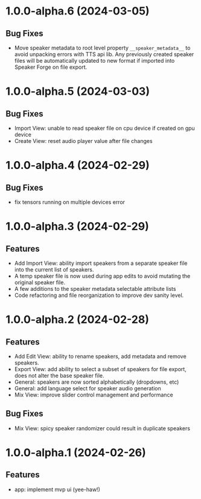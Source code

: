 # 1.0.0-alpha.6 (2024-03-05)

## Bug Fixes

- Move speaker metadata to root level property `__speaker_metadata__` to avoid unpacking errors with TTS api lib. Any previously created speaker files will be automatically updated to new format if imported into Speaker Forge on file export.

# 1.0.0-alpha.5 (2024-03-03)

## Bug Fixes

- Import View: unable to read speaker file on cpu device if created on gpu device
- Create View: reset audio player value after file changes

# 1.0.0-alpha.4 (2024-02-29)

## Bug Fixes

- fix tensors running on multiple devices error

# 1.0.0-alpha.3 (2024-02-29)

## Features

- Add Import View: ability import speakers from a separate speaker file into the current list of speakers.
- A temp speaker file is now used during app edits to avoid mutating the original speaker file.
- A few additions to the speaker metadata selectable attribute lists
- Code refactoring and file reorganization to improve dev sanity level.

# 1.0.0-alpha.2 (2024-02-28)

## Features

- Add Edit View: ability to rename speakers, add metadata and remove speakers.
- Export View: add ability to select a subset of speakers for file export, does not alter the base speaker file.
- General: speakers are now sorted alphabetically (dropdowns, etc)
- General: add language select for speaker audio generation
- Mix View: improve slider control management and performance

## Bug Fixes

- Mix View: spicy speaker randomizer could result in duplicate speakers

# 1.0.0-alpha.1 (2024-02-26)

## Features

- app: implement mvp ui (yee-haw!)
